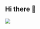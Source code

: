 ## Hi there 👋
  <p>
    <a href="https://coderstats.net/github/#thepbone">
      <img src="https://github-readme-stats.vercel.app/api?username=thelegendaryjohn&show_icons=true" />
    </a>
  </p>
<!--
**thelegendaryjohn/thelegendaryjohn** is a ✨ _special_ ✨ repository because its `README.md` (this file) appears on your GitHub profile.

Here are some ideas to get you started:

- 🔭 I’m currently working on ...
- 🌱 I’m currently learning ...
- 👯 I’m looking to collaborate on ...
- 🤔 I’m looking for help with ...
- 💬 Ask me about ...
- 📫 How to reach me: ...
- 😄 Pronouns: ...
- ⚡ Fun fact: ...
-->
